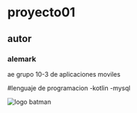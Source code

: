 # proyecto01

## autor

### alemark
ae
grupo 10-3 de aplicaciones moviles 

#lenguaje de programacion
-kotlin
-mysql

![logo batman](imagenes/batman_logo.jpg)